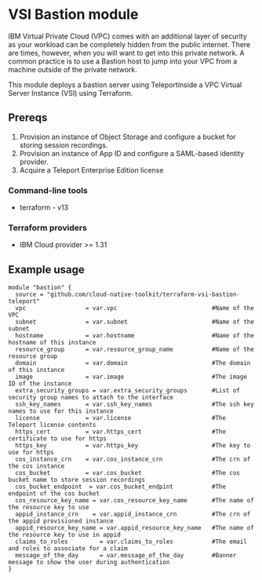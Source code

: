 # VSI Bastion module

IBM Virtual Private Cloud (VPC) comes with an additional layer of security as your workload can be completely hidden from the public internet. There are times, however, when you will want to get into this private network. A common practice is to use a Bastion host to jump into your VPC from a machine outside of the private network. 

This module deploys a bastion server using Teleportinside a VPC Virtual Server Instance (VSI) using Terraform.

## Prereqs

1. Provision an instance of Object Storage and configure a bucket for storing session recordings.
1. Provision an instance of App ID and configure a SAML-based identity provider.
1. Acquire a Teleport Enterprise Edition license

### Command-line tools

- terraform - v13

### Terraform providers

- IBM Cloud provider >= 1.31

## Example usage

```hcl-terraform
module "bastion" {
  source = "github.com/cloud-native-toolkit/terraform-vsi-bastion-teleport"
  vpc                 = var.vpc                           #Name of the VPC
  subnet              = var.subnet                        #Name of the subnet
  hostname            = var.hostname                      #Name of the hostname of this instance
  resource_group      = var.resource_group_name           #Name of the resource group
  domain              = var.domain                        #The domain of this instance
  image               = var.image                         #The image ID of the instance
  extra_security_groups = var.extra_security_groups       #List of security group names to attach to the interface
  ssh_key_names       = var.ssh_key_names                 #The ssh key names to use for this instance
  license             = var.license                       #The Teleport license contents
  https_cert          = var.https_cert                    #The certificate to use for https
  https_key           = var.https_key                     #The key to use for https
  cos_instance_crn    = var.cos_instance_crn              #The crn of the cos instance
  cos_bucket          = var.cos_bucket                    #The cos bucket name to store session recordings
  cos_bucket_endpoint  = var.cos_bucket_endpint           #The endpoint of the cos bucket
  cos_resource_key_name = var.cos_resource_key_name       #The name of the resource key to use
  appid_instance_crn    = var.appid_instance_crn          #The crn of the appid provisioned instance
  appid_resource_key_name = var.appid_resource_key_name   #The name of the resource key to use in appid
  claims_to_roles         = var.claims_to_roles           #The email and roles to associate for a claim
  message_of_the_day      = var.message_of_the_day        #Banner message to show the user during authentication
}
```
